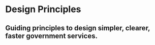 # Design Principles

## Guiding principles to design simpler, clearer, faster government services.

